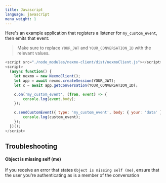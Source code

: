 ```yaml
---
title: Javascript
language: javascript
menu_weight: 1
---
```


Here's an example application that registers a listener for `my_custom_event`, then emits that event:

> Make sure to replace `YOUR_JWT` and `YOUR_CONVERSATION_ID` with the relevant values.

```javascript
<script src="./node_modules/nexmo-client/dist/nexmoClient.js"></script>
<script>
  (async function() {
    let nexmo = new NexmoClient();
    let app = await nexmo.createSession(YOUR_JWT);
    let c = await app.getConversation(YOUR_CONVERSATION_ID);

    c.on('my_custom_event', (from, event) => {
        console.log(event.body);
    });

    c.sendCustomEvent({ type: 'my_custom_event', body: { your: 'data' }}).then((custom_event) => {
        console.log(custom_event);
    });
  })();
</script>
```

## Troubleshooting
<div class="Vlt-callout Vlt-callout--warning">
	<i></i>
	<div class="Vlt-callout__content">
		<h4>Object is missing self (me)</h4>
		<p>If you receive an error that states <code>Object is missing self (me)</code>, ensure that the user you're authenticating as is a member of the conversation</p>
	</div>
</div>

